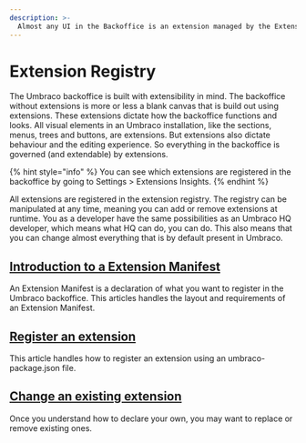 ```yaml
---
description: >-
  Almost any UI in the Backoffice is an extension managed by the Extension Registry.
---
```


# Extension Registry
The Umbraco backoffice is built with extensibility in mind. The backoffice without extensions is more or less a blank canvas that is build out using extensions. These extensions dictate how the backoffice functions and looks. All visual elements in an Umbraco installation, like the sections, menus, trees and buttons, are extensions. But extensions also dictate behaviour and the editing experience. So everything in the backoffice is governed (and extendable) by extensions.

{% hint style="info" %}
You can see which extensions are registered in the backoffice by going to Settings > Extensions Insights.
{% endhint %}

All extensions are registered in the extension registry. The registry can be manipulated at any time, meaning you can add or remove extensions at runtime. You as a developer have the same possibilities as an Umbraco HQ developer, which means what HQ can do, you can do. This also means that you can change almost everything that is by default present in Umbraco. 

## [Introduction to a Extension Manifest](extension-manifest.md)
An Extension Manifest is a declaration of what you want to register in the Umbraco backoffice. This articles handles the layout and requirements of an Extension Manifest.

## [Register an extension](extension-registry.md)
This article handles how to register an extension using an umbraco-package.json file.

## [Change an existing extension](replace-exclude-or-unregister.md)
Once you understand how to declare your own, you may want to replace or remove existing ones.
